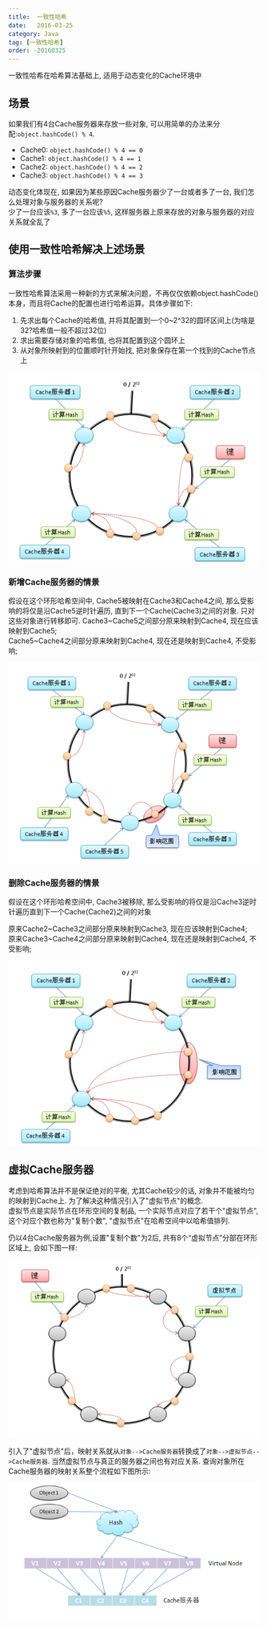 ```yaml
---
title:  一致性哈希
date:   2016-03-25
category: Java
tag: [一致性哈希]
order: -20160325
---
```

一致性哈希在哈希算法基础上, 适用于动态变化的Cache环境中


## 场景

如果我们有4台Cache服务器来存放一些对象, 可以用简单的办法来分配:`object.hashCode() % 4`.

* Cache0: `object.hashCode() % 4 == 0`
* Cache1: `object.hashCode() % 4 == 1`
* Cache2: `object.hashCode() % 4 == 2`
* Cache3: `object.hashCode() % 4 == 3`

动态变化体现在, 如果因为某些原因Cache服务器少了一台或者多了一台, 我们怎么处理对象与服务器的关系呢?  
少了一台应该`%3`, 多了一台应该`%5`, 这样服务器上原来存放的对象与服务器的对应关系就全乱了

## 使用一致性哈希解决上述场景

### 算法步骤

一致性哈希算法采用一种新的方式来解决问题，不再仅仅依赖object.hashCode()本身，而且将Cache的配置也进行哈希运算。具体步骤如下:

1. 先求出每个Cache的哈希值, 并将其配置到一个0~2^32的圆环区间上(为啥是32?哈希值一般不超过32位)
2. 求出需要存储对象的哈希值, 也将其配置到这个圆环上
3. 从对象所映射到的位置顺时针开始找, 把对象保存在第一个找到的Cache节点上

![一致性哈希算法](./img/hash01.png)

### 新增Cache服务器的情景

假设在这个环形哈希空间中, Cache5被映射在Cache3和Cache4之间, 那么受影响的将仅是沿Cache5逆时针遍历, 直到下一个Cache(Cache3)之间的对象. 只对这些对象进行转移即可.
Cache3~Cache5之间部分原来映射到Cache4, 现在应该映射到Cache5;  
Cache5~Cache4之间部分原来映射到Cache4, 现在还是映射到Cache4, 不受影响;  

![新增Cache服务器的情景](./img/hash02.png)

### 删除Cache服务器的情景

假设在这个环形哈希空间中, Cache3被移除, 那么受影响的将仅是沿Cache3逆时针遍历直到下一个Cache(Cache2)之间的对象

原来Cache2~Cache3之间部分原来映射到Cache3, 现在应该映射到Cache4;  
原来Cache3~Cache4之间部分原来映射到Cache4, 现在还是映射到Cache4, 不受影响;  

![删除Cache服务器的情景](./img/hash03.png)

## 虚拟Cache服务器

考虑到哈希算法并不是保证绝对的平衡, 尤其Cache较少的话, 对象并不能被均匀的映射到Cache上. 为了解决这种情况引入了"虚拟节点"的概念.  
虚拟节点是实际节点在环形空间的复制品, 一个实际节点对应了若干个"虚拟节点", 这个对应个数也称为"复制个数", "虚拟节点"在哈希空间中以哈希值排列.

仍以4台Cache服务器为例,设置"复制个数"为2后, 共有8个“虚拟节点”分部在环形区域上, 会如下图一样:


![虚拟节点](./img/hash04.png)

引入了"虚拟节点"后，映射关系就从`对象-->Cache服务器`转换成了`对象-->虚拟节点-->Cache服务器`. 当然虚拟节点与真正的服务器之间也有对应关系. 查询对象所在Cache服务器的映射关系整个流程如下图所示:

![映射关系](./img/hash05.png)

